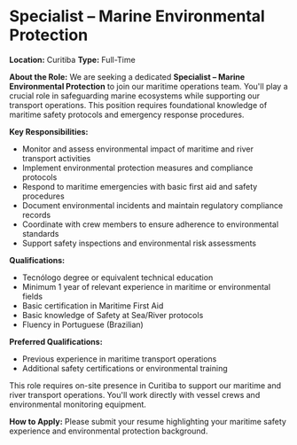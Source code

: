 # Specialist – Marine Environmental Protection

**Location:** Curitiba
**Type:** Full-Time

**About the Role:**
We are seeking a dedicated **Specialist – Marine Environmental Protection** to join our maritime operations team. You'll play a crucial role in safeguarding marine ecosystems while supporting our transport operations. This position requires foundational knowledge of maritime safety protocols and emergency response procedures.

**Key Responsibilities:**
- Monitor and assess environmental impact of maritime and river transport activities
- Implement environmental protection measures and compliance protocols
- Respond to maritime emergencies with basic first aid and safety procedures
- Document environmental incidents and maintain regulatory compliance records
- Coordinate with crew members to ensure adherence to environmental standards
- Support safety inspections and environmental risk assessments

**Qualifications:**
- Tecnólogo degree or equivalent technical education
- Minimum 1 year of relevant experience in maritime or environmental fields
- Basic certification in Maritime First Aid
- Basic knowledge of Safety at Sea/River protocols
- Fluency in Portuguese (Brazilian)

**Preferred Qualifications:**
- Previous experience in maritime transport operations
- Additional safety certifications or environmental training

This role requires on-site presence in Curitiba to support our maritime and river transport operations. You'll work directly with vessel crews and environmental monitoring equipment.

**How to Apply:**
Please submit your resume highlighting your maritime safety experience and environmental protection background.